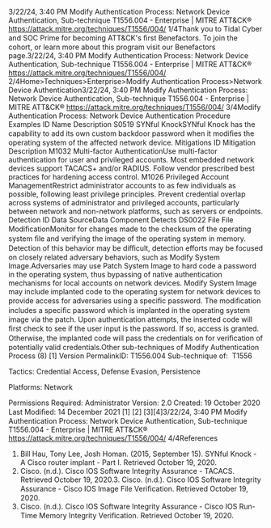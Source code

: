 3/22/24, 3:40 PM Modify Authentication Process: Network Device Authentication, Sub-technique T1556.004 - Enterprise | MITRE ATT&CK®
https://attack.mitre.org/techniques/T1556/004/ 1/4Thank you to Tidal Cyber and SOC Prime for becoming ATT&CK's ﬁrst Benefactors. To join the cohort, or learn more about this program visit our
Benefactors page.3/22/24, 3:40 PM Modify Authentication Process: Network Device Authentication, Sub-technique T1556.004 - Enterprise | MITRE ATT&CK®
https://attack.mitre.org/techniques/T1556/004/ 2/4Home>Techniques>Enterprise>Modify Authentication Process>Network Device Authentication3/22/24, 3:40 PM Modify Authentication Process: Network Device Authentication, Sub-technique T1556.004 - Enterprise | MITRE ATT&CK®
https://attack.mitre.org/techniques/T1556/004/ 3/4Modify Authentication Process: Network Device
Authentication
Procedure Examples
ID Name Description
S0519 SYNful
KnockSYNful Knock has the capability to add its own custom backdoor password when it modiﬁes the operating
system of the affected network device.
Mitigations
ID Mitigation Description
M1032 Multi-factor
AuthenticationUse multi-factor authentication for user and privileged accounts. Most embedded network devices
support TACACS+ and/or RADIUS. Follow vendor prescribed best practices for hardening access
control. 
M1026 Privileged Account
ManagementRestrict administrator accounts to as few individuals as possible, following least privilege principles.
Prevent credential overlap across systems of administrator and privileged accounts, particularly
between network and non-network platforms, such as servers or endpoints.
Detection
ID Data SourceData Component Detects
DS0022 File File
ModiﬁcationMonitor for changes made to the checksum of the operating system ﬁle and verifying the
image of the operating system in memory. Detection of this behavior may be diﬃcult,
detection efforts may be focused on closely related adversary behaviors, such as Modify
System Image.Adversaries may use Patch System Image to hard code a password in the operating system, thus bypassing of native authentication
mechanisms for local accounts on network devices.
Modify System Image may include implanted code to the operating system for network devices to provide access for adversaries using a
speciﬁc password. The modiﬁcation includes a speciﬁc password which is implanted in the operating system image via the patch. Upon
authentication attempts, the inserted code will ﬁrst check to see if the user input is the password. If so, access is granted. Otherwise, the
implanted code will pass the credentials on for veriﬁcation of potentially valid credentials.Other sub-techniques of Modify Authentication Process (8)
[1]
Version PermalinkID: T1556.004
Sub-technique of:  T1556

Tactics: Credential Access, Defense Evasion, Persistence

Platforms: Network

Permissions Required: Administrator
Version: 2.0
Created: 19 October 2020
Last Modiﬁed: 14 December 2021
[1]
[2]
[3][4]3/22/24, 3:40 PM Modify Authentication Process: Network Device Authentication, Sub-technique T1556.004 - Enterprise | MITRE ATT&CK®
https://attack.mitre.org/techniques/T1556/004/ 4/4References
1. Bill Hau, Tony Lee, Josh Homan. (2015, September 15).
SYNful Knock - A Cisco router implant - Part I. Retrieved
October 19, 2020.
2. Cisco. (n.d.). Cisco IOS Software Integrity Assurance -
TACACS. Retrieved October 19, 2020.3. Cisco. (n.d.). Cisco IOS Software Integrity Assurance - Cisco
IOS Image File Veriﬁcation. Retrieved October 19, 2020.
4. Cisco. (n.d.). Cisco IOS Software Integrity Assurance - Cisco
IOS Run-Time Memory Integrity Veriﬁcation. Retrieved October
19, 2020.